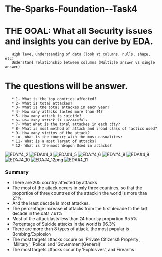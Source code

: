 # The-Sparks-Foundation--Task4
# THE GOAL: What all Security issues and insights you can derive by EDA.
       High level understanding of data (look at columns, nulls, shape, etc)
       Understand relationship between columns (Multiple answer vs single answer)
# The questions will be answer.
       * 1- What is the top contries affected?
       * 2- What is total attackes?
       * 3- What is the total attackes in each year?
       * 4- How many attacks lasted more than 24?
       * 5- How many attack is suicide?
       * 6- How many attack is successful?
       * 7- What What is the total attackes in each city?
       * 8- What is most method of attack and broad class of tactics used?
       * 9- How many victims of the attack?
       * 10- What is the country with the most casualties?
       * 11- What is a most Target of attacks?
       * 12- What is the most Weapon Used in attacks?

![EDA#4_2](https://user-images.githubusercontent.com/49419507/158749567-1c7c1092-76f5-4c1f-bb09-09310c379392.png)
![EDA#4_3](https://user-images.githubusercontent.com/49419507/158749570-5072ae57-55ad-44b7-908e-34c925e0ac28.png)
![EDA#4_5](https://user-images.githubusercontent.com/49419507/158749574-5cb6ba4e-a6b5-4808-8a11-ffcf1e38aa2e.png)
![EDA#4_6](https://user-images.githubusercontent.com/49419507/158749578-1aae157f-4e6f-4460-a7d8-9351cd2e5f95.png)
![EDA#4_8](https://user-images.githubusercontent.com/49419507/158749579-8b38d351-b5fa-4623-96ff-44b460822081.png)
![EDA#4_9](https://user-images.githubusercontent.com/49419507/159082407-6755df02-17d8-4ad3-8765-b0ea263af8df.png)
![EDA#4_10](https://user-images.githubusercontent.com/49419507/158749587-339b7de9-7a07-48a6-938b-f8b1352a2bfc.png)
![EDA#4_12png](https://user-images.githubusercontent.com/49419507/159082466-ef642cad-fed2-4d24-b19b-821c855f640b.png)
![EDA#4_11](https://user-images.githubusercontent.com/49419507/159082475-93f26838-fe9d-4cc1-ba37-e0111a85a422.png)

### Summary
*  There are 205 country affected by attacks
*  The most of the attack occurs in only three countries, so that the proportion of three countries of the attack in the world is more than 27%.
*  And the least decade is most attackes.
*  The percentage increase of attacks from the first decade to the last decade in the data 7.61%
*  Most of the attack lasts less than 24 hour by proportion  95.5%
*  Percentage of Suicide attacks in the world is 96.3%
*  There are more than 8 types of attack. the most popular is Bombing/Explosion 
*  The most targets attacks occure on 'Private Citizens& Property', 'Military', 'Police' and 'Govemment(General)'
*  The most targets attacks occur by 'Explosives', and Firearms

